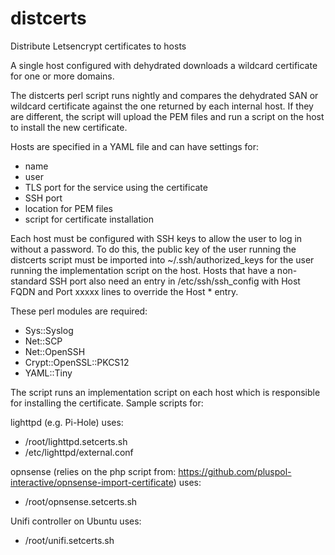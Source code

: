 # distcerts
Distribute Letsencrypt certificates to hosts

A single host configured with dehydrated downloads a wildcard certificate for one or more domains.

The distcerts perl script runs nightly and compares the dehydrated SAN or wildcard certificate against the one returned by each internal host.
If they are different, the script will upload the PEM files and run a script on the host to install the new certificate.

Hosts are specified in a YAML file and can have settings for:
- name
- user
- TLS port for the service using the certificate
- SSH port
- location for PEM files
- script for certificate installation

Each host must be configured with SSH keys to allow the user to log in without a password.
To do this, the public key of the user running the distcerts script must be imported into
~/.ssh/authorized_keys for the user running the implementation script on the host. Hosts
that have a non-standard SSH port also need an entry in /etc/ssh/ssh_config with Host FQDN
and Port xxxxx lines to override the Host * entry.

These perl modules are required:
- Sys::Syslog
- Net::SCP
- Net::OpenSSH
- Crypt::OpenSSL::PKCS12
- YAML::Tiny

The script runs an implementation script on each host which is responsible for installing the certificate. Sample scripts for:


lighttpd (e.g. Pi-Hole) uses:
- /root/lighttpd.setcerts.sh
- /etc/lighttpd/external.conf

opnsense (relies on the php script from: https://github.com/pluspol-interactive/opnsense-import-certificate) uses:
- /root/opnsense.setcerts.sh

Unifi controller on Ubuntu uses:
- /root/unifi.setcerts.sh
